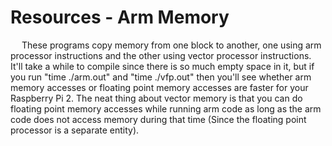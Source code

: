 # Resources - Arm Memory
&emsp; These programs copy memory from one block to another, one using arm processor instructions and the other using vector processor instructions. It'll take a while to compile since there is so much empty space in it, but if you run "time ./arm.out" and "time ./vfp.out" then you'll see whether arm memory accesses or floating point memory accesses are faster for your Raspberry Pi 2. The neat thing about vector memory is that you can do floating point memory accesses while running arm code as long as the arm code does not access memory during that time (Since the floating point processor is a separate entity).